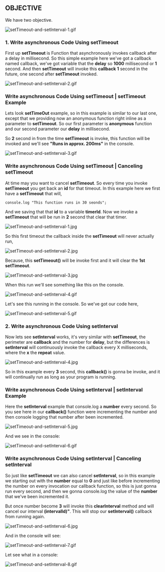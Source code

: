 

## OBJECTIVE

We have two objective.

![setTimeout-and-setInterval-1.gif](./images/setTimeout-and-setInterval-1.gif)

### 1. Write asynchronous Code Using setTimeout

First up **setTimeout** is Function that asynchronously invokes callback after
a delay in millisecond. So this simple example here we've got  a callback named
callback, we've got variable that the **delay** so **1000** millisecond or **1**
second. And then **setTimeout** will invoke this **callback** **1** second in
the future, one second after **setTimeout** invoked.

![setTimeout-and-setInterval-2.gif](./images/setTimeout-and-setInterval-2.gif)

###  Write asynchronous Code Using setTimeout | setTimeout Example

Lets look **setTimeOut** example, so in this example is similar to our last one,
except that we providing now an anonymous function right inline as a parameter
to **setTimeout**. So our first parameter is **anonymous** function and our second
parameter our **delay** in millisecond.

So **2** second in from the time **setTimeout** is invoke, this function will be
invoked and we'll see **"Runs in approx. 200ms"** in the console.

![setTimeout-and-setInterval-3.gif](./images/setTimeout-and-setInterval-3.gif)

###  Write asynchronous Code Using setTimeout | Canceling setTimeout

At time may you want to cancel **setTimeout**. So every time you invoke
**setTimeout** you get back an **id** for that timeout. In this example here  we
first  have a **setTimeout** that will,

    console.log "This function runs in 30 seonds";

And we saving that that **id** to a variable **timerId**. Now we invoke
a **setTimeout** that will be run in **2** second that clear that timer.

![setTimeout-and-setInterval-1.jpg](./images/setTimeout-and-setInterval-1.jpg)

So this first timeout the callback inside the **setTimeout** will never actually
run,

![setTimeout-and-setInterval-2.jpg](./images/setTimeout-and-setInterval-2.jpg)

Because, this **setTimeout()** will be invoke first and it will clear the
**1st** **setTimeout**.

![setTimeout-and-setInterval-3.jpg](./images/setTimeout-and-setInterval-3.jpg)


When this run we'll see something like this on the console.

![setTimeout-and-setInterval-4.gif](./images/setTimeout-and-setInterval-4.gif)

Let's see this running in the console. So we've got our code here,

![setTimeout-and-setInterval-5.gif](./images/setTimeout-and-setInterval-5.gif)


### 2. Write asynchronous Code Using setInterval

Now lets see **setInterval** works, it's very similar with **setTimeout**, the
perimeter are **callback** and the number for **delay**, but the differences is
**setInterval** will continuously invoke the callback every X milliseconds,
where the **x** the **repeat** value.

![setTimeout-and-setInterval-4.jpg](./images/setTimeout-and-setInterval-4.jpg)

So in this example every **3** second, this **callback()** is gonna be invoke,
and it will continually run  as long as your program is running.

### Write asynchronous Code Using setInterval | setInterval Example

Here the **setInterval** example that console.log a **number** every second. So
you see here in our **callback()** function were incrementing the number and
then console logging that number after been incremented.

![setTimeout-and-setInterval-5.jpg](./images/setTimeout-and-setInterval-5.jpg)

And we see in the console:

![setTimeout-and-setInterval-6.gif](./images/setTimeout-and-setInterval-6.gif)

### Write asynchronous Code Using setInterval | Canceling setInterval

So just like **setTimeout** we can also cancel **setInterval**, so in this
example we starting out with the **number** equal to **0** and just like before
incrementing the number on every invocation our callback function, so this is
just gonna run every second, and then we gonna console.log the value of the
**number** that we've been incremented it.

But once number become **3** will invoke this **clearInterval** method and will
cancel our interval **(intervalId)"**. This will stop our **setInterval()**
callback from running again.

![setTimeout-and-setInterval-6.jpg](./images/setTimeout-and-setInterval-6.jpg)

And in the console will see:

![setTimeout-and-setInterval-7.gif](./images/setTimeout-and-setInterval-7.gif)

Let see what in a console:

![setTimeout-and-setInterval-8.gif](./images/setTimeout-and-setInterval-8.gif)

